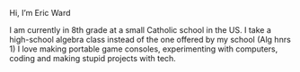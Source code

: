 Hi, I’m Eric Ward

I am currently in 8th grade at a small Catholic school in the US. I take a high-school algebra class instead of the one offered by my school (Alg hnrs 1)
I love making portable game consoles, experimenting with computers, coding and making stupid projects with tech.

